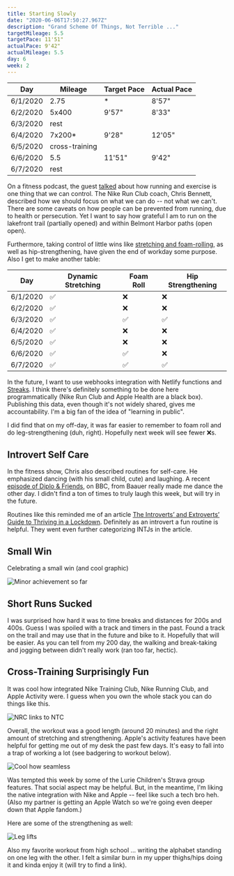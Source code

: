 ```yaml
---
title: Starting Slowly
date: "2020-06-06T17:50:27.967Z"
description: "Grand Scheme Of Things, Not Terrible ..."
targetMileage: 5.5
targetPace: 11'51"
actualPace: 9'42"
actualMileage: 5.5
day: 6
week: 2
---
```


| Day      | Mileage        | Target Pace | Actual Pace |
| -------- | -------------- | ----------- | ----------- |
| 6/1/2020 | 2.75           | \*          | 8'57"       |
| 6/2/2020 | 5x400          | 9'57"       | 8'33"       |
| 6/3/2020 | rest           |             |             |
| 6/4/2020 | 7x200\*        | 9'28"       | 12'05"      |
| 6/5/2020 | cross-training |             |             |
| 6/6/2020 | 5.5            | 11'51"      | 9'42"       |
| 6/7/2020 | rest           |             |             |

On a fitness podcast, the guest [talked](https://overcast.fm/+WtY6rzYys) about how running and exercise is one thing that we can control. The Nike Run Club coach, Chris Bennett, described how we should focus on what we can do -- not what we can't. There are some caveats on how people can be prevented from running, due to health or persecution. Yet I want to say how grateful I am to run on the lakefront trail (partially opened) and within Belmont Harbor paths (open open).

Furthermore, taking control of little wins like [stretching and foam-rolling](https://run-log.netlify.app/hello-world), as well as hip-strengthening, have given the end of workday some purpose. Also I get to make another table:

| Day      | Dynamic Stretching | Foam Roll | Hip Strengthening |
| -------- | ------------------ | --------- | ----------------- |
| 6/1/2020 | ✅                 | ❌        | ❌                |
| 6/2/2020 | ✅                 | ❌        | ❌                |
| 6/3/2020 | ✅                 | ✅        | ✅                |
| 6/4/2020 | ✅                 | ❌        | ❌                |
| 6/5/2020 | ✅                 | ❌        | ❌                |
| 6/6/2020 | ✅                 | ✅        | ❌                |
| 6/7/2020 | ✅                 | ✅        | ✅                |

In the future, I want to use webhooks integration with Netlify functions and [Streaks](https://crunchybagel.com/streaks-5-now-available/). I think there's definitely something to be done here programmatically (Nike Run Club and Apple Health are a black box). Publishing this data, even though it's not widely shared, gives me accountability. I'm a big fan of the idea of "learning in public".

I did find that on my off-day, it was far easier to remember to foam roll and do leg-strengthening (duh, right). Hopefully next week will see fewer ❌s.

## Introvert Self Care

In the fitness show, Chris also described routines for self-care. He emphasized dancing (with his small child, cute) and laughing. A recent [episode of Diplo & Friends](https://www.bbc.co.uk/programmes/m000jp1p), on BBC, from Baauer really made me dance the other day. I didn't find a ton of times to truly laugh this week, but will try in the future.

Routines like this reminded me of an article [The Introverts’ and Extroverts’ Guide to Thriving in a Lockdown](https://www.bloomberg.com/news/articles/2020-06-01/do-introverts-or-extroverts-thrive-in-coronavirus-lockdown). Definitely as an introvert a fun routine is helpful. They went even further categorizing INTJs in the article.

## Small Win

Celebrating a small win (and cool graphic)

![Minor achievement so far](./june15k-challenge.jpeg)

## Short Runs Sucked

I was surprised how hard it was to time breaks and distances for 200s and 400s. Guess I was spoiled with a track and timers in the past. Found a track on the trail and may use that in the future and bike to it. Hopefully that will be easier. As you can tell from my 200 day, the walking and break-taking and jogging between didn't really work (ran too far, hectic).

## Cross-Training Surprisingly Fun

It was cool how integrated Nike Training Club, Nike Running Club, and Apple Activity were. I guess when you own the whole stack you can do things like this.

![NRC links to NTC](./ntc-link.png)

Overall, the workout was a good length (around 20 minutes) and the right amount of stretching and strengthening. Apple's activity features have been helpful for getting me out of my desk the past few days. It's easy to fall into a trap of working a lot (see badgering to workout below).

![Cool how seamless](./apple-badgering-nike.png)

Was tempted this week by some of the Lurie Children's Strava group features. That social aspect may be helpful. But, in the meantime, I'm liking the native integration with Nike and Apple -- feel like such a tech bro heh. (Also my partner is getting an Apple Watch so we're going even deeper down that Apple fandom.)

Here are some of the strengthening as well:

![Leg lifts](./leg-lifts.jpg)

Also my favorite workout from high school ... writing the alphabet standing on one leg with the other. I felt a similar burn in my upper thighs/hips doing it and kinda enjoy it (will try to find a link).

